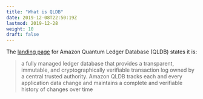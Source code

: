 ```yaml
---
title: "What is QLDB"
date: 2019-12-08T22:50:19Z
lastmod: 2019-12-28
weight: 10
draft: false
---
```


The [landing page](https://aws.amazon.com/qldb/) for Amazon Quantum Ledger Database (QLDB) states it is:

> a fully managed ledger database that provides a transparent, immutable, and cryptographically
> verifiable transaction log owned by a central trusted authority. Amazon QLDB tracks each and
> every application data change and maintains a complete and verifiable history of changes
> over time




